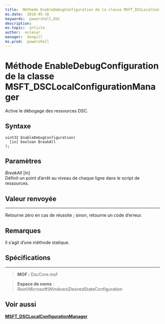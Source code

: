 ```yaml
---
title:  Méthode EnableDebugConfiguration de la classe MSFT_DSCLocalConfigurationManager
ms.date:  2016-05-16
keywords:  powershell,DSC
description:  
ms.topic:  article
author:  eslesar
manager:  dongill
ms.prod:  powershell
---
```



# Méthode EnableDebugConfiguration de la classe MSFT_DSCLocalConfigurationManager

Active le débogage des ressources DSC.

Syntaxe
------

```mof
uint32 EnableDebugConfiguration(
  [in] boolean BreakAll
);
```

Paramètres
----------

*BreakAll* \[in\]  
Définit un point d’arrêt au niveau de chaque ligne dans le script de ressources.

## Valeur renvoyée
------------

Retourne zéro en cas de réussite ; sinon, retourne un code d’erreur.

## Remarques

Il s’agit d’une méthode statique.

## Spécifications
------------
>**MOF :** DscCore.mof

>**Espace de noms** : Root\Microsoft\Windows\DesiredStateConfiguration


## Voir aussi


[**MSFT_DSCLocalConfigurationManager**](msft-dsclocalconfigurationmanager.md)
 

 





<!--HONumber=May16_HO3-->


